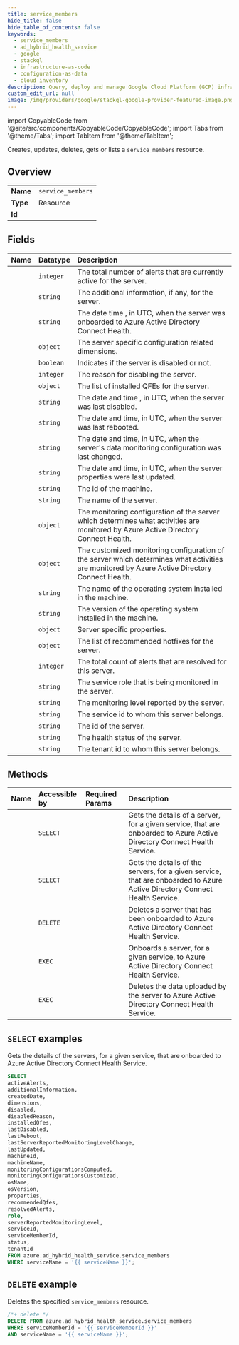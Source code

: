 ```yaml
---
title: service_members
hide_title: false
hide_table_of_contents: false
keywords:
  - service_members
  - ad_hybrid_health_service
  - google
  - stackql
  - infrastructure-as-code
  - configuration-as-data
  - cloud inventory
description: Query, deploy and manage Google Cloud Platform (GCP) infrastructure and resources using SQL
custom_edit_url: null
image: /img/providers/google/stackql-google-provider-featured-image.png
---
```


import CopyableCode from '@site/src/components/CopyableCode/CopyableCode';
import Tabs from '@theme/Tabs';
import TabItem from '@theme/TabItem';

Creates, updates, deletes, gets or lists a <code>service_members</code> resource.

## Overview
<table><tbody>
<tr><td><b>Name</b></td><td><code>service_members</code></td></tr>
<tr><td><b>Type</b></td><td>Resource</td></tr>
<tr><td><b>Id</b></td><td><CopyableCode code="azure.ad_hybrid_health_service.service_members" /></td></tr>
</tbody></table>

## Fields
| Name | Datatype | Description |
|:-----|:---------|:------------|
| <CopyableCode code="activeAlerts" /> | `integer` | The total number of alerts that are currently active for the server. |
| <CopyableCode code="additionalInformation" /> | `string` | The additional information, if any, for the server. |
| <CopyableCode code="createdDate" /> | `string` | The date time , in UTC, when the server was onboarded to Azure Active Directory Connect Health. |
| <CopyableCode code="dimensions" /> | `object` | The server specific configuration related dimensions. |
| <CopyableCode code="disabled" /> | `boolean` | Indicates if the server is disabled or not. |
| <CopyableCode code="disabledReason" /> | `integer` | The reason for disabling the server. |
| <CopyableCode code="installedQfes" /> | `object` | The list of installed QFEs for the server. |
| <CopyableCode code="lastDisabled" /> | `string` | The date and time , in UTC, when the server was last disabled. |
| <CopyableCode code="lastReboot" /> | `string` | The date and time, in UTC, when the server was last rebooted. |
| <CopyableCode code="lastServerReportedMonitoringLevelChange" /> | `string` | The date and time, in UTC, when the server's data monitoring configuration was last changed. |
| <CopyableCode code="lastUpdated" /> | `string` | The date and time, in UTC, when the server properties were last updated. |
| <CopyableCode code="machineId" /> | `string` | The id of the machine. |
| <CopyableCode code="machineName" /> | `string` | The name of the server. |
| <CopyableCode code="monitoringConfigurationsComputed" /> | `object` | The monitoring configuration of the server which determines what activities are monitored by Azure Active Directory Connect Health. |
| <CopyableCode code="monitoringConfigurationsCustomized" /> | `object` | The customized monitoring configuration of the server which determines what activities are monitored by Azure Active Directory Connect Health. |
| <CopyableCode code="osName" /> | `string` | The name of the operating system installed in the machine. |
| <CopyableCode code="osVersion" /> | `string` | The version of the operating system installed in the machine. |
| <CopyableCode code="properties" /> | `object` | Server specific properties. |
| <CopyableCode code="recommendedQfes" /> | `object` | The list of recommended hotfixes for the server. |
| <CopyableCode code="resolvedAlerts" /> | `integer` | The total count of alerts that are resolved for this server. |
| <CopyableCode code="role" /> | `string` | The service role that is being monitored in the server. |
| <CopyableCode code="serverReportedMonitoringLevel" /> | `string` | The monitoring level reported by the server. |
| <CopyableCode code="serviceId" /> | `string` | The service id to whom this server belongs. |
| <CopyableCode code="serviceMemberId" /> | `string` | The id of the server. |
| <CopyableCode code="status" /> | `string` | The health status of the server. |
| <CopyableCode code="tenantId" /> | `string` | The tenant id to whom this server belongs. |

## Methods
| Name | Accessible by | Required Params | Description |
|:-----|:--------------|:----------------|:------------|
| <CopyableCode code="get" /> | `SELECT` | <CopyableCode code="serviceMemberId, serviceName" /> | Gets the details of a server, for a given service, that are onboarded to Azure Active Directory Connect Health Service. |
| <CopyableCode code="list" /> | `SELECT` | <CopyableCode code="serviceName" /> | Gets the details of the servers, for a given service, that are onboarded to Azure Active Directory Connect Health Service. |
| <CopyableCode code="delete" /> | `DELETE` | <CopyableCode code="serviceMemberId, serviceName" /> | Deletes a server that has been onboarded to Azure Active Directory Connect Health Service. |
| <CopyableCode code="add" /> | `EXEC` | <CopyableCode code="serviceName" /> | Onboards  a server, for a given service, to Azure Active Directory Connect Health Service. |
| <CopyableCode code="delete_data" /> | `EXEC` | <CopyableCode code="serviceMemberId, serviceName" /> | Deletes the data uploaded by the server to Azure Active Directory Connect Health Service. |

## `SELECT` examples

Gets the details of the servers, for a given service, that are onboarded to Azure Active Directory Connect Health Service.


```sql
SELECT
activeAlerts,
additionalInformation,
createdDate,
dimensions,
disabled,
disabledReason,
installedQfes,
lastDisabled,
lastReboot,
lastServerReportedMonitoringLevelChange,
lastUpdated,
machineId,
machineName,
monitoringConfigurationsComputed,
monitoringConfigurationsCustomized,
osName,
osVersion,
properties,
recommendedQfes,
resolvedAlerts,
role,
serverReportedMonitoringLevel,
serviceId,
serviceMemberId,
status,
tenantId
FROM azure.ad_hybrid_health_service.service_members
WHERE serviceName = '{{ serviceName }}';
```
## `DELETE` example

Deletes the specified <code>service_members</code> resource.

```sql
/*+ delete */
DELETE FROM azure.ad_hybrid_health_service.service_members
WHERE serviceMemberId = '{{ serviceMemberId }}'
AND serviceName = '{{ serviceName }}';
```
